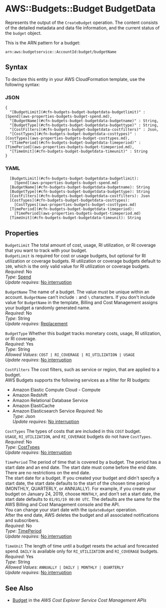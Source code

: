 # AWS::Budgets::Budget BudgetData<a name="aws-properties-budgets-budget-budgetdata"></a>

Represents the output of the `CreateBudget` operation\. The content consists of the detailed metadata and data file information, and the current status of the `budget` object\.

This is the ARN pattern for a budget: 

 `arn:aws:budgetservice::AccountId:budget/budgetName` 

## Syntax<a name="aws-properties-budgets-budget-budgetdata-syntax"></a>

To declare this entity in your AWS CloudFormation template, use the following syntax:

### JSON<a name="aws-properties-budgets-budget-budgetdata-syntax.json"></a>

```
{
  "[BudgetLimit](#cfn-budgets-budget-budgetdata-budgetlimit)" : [Spend](aws-properties-budgets-budget-spend.md),
  "[BudgetName](#cfn-budgets-budget-budgetdata-budgetname)" : String,
  "[BudgetType](#cfn-budgets-budget-budgetdata-budgettype)" : String,
  "[CostFilters](#cfn-budgets-budget-budgetdata-costfilters)" : Json,
  "[CostTypes](#cfn-budgets-budget-budgetdata-costtypes)" : [CostTypes](aws-properties-budgets-budget-costtypes.md),
  "[TimePeriod](#cfn-budgets-budget-budgetdata-timeperiod)" : [TimePeriod](aws-properties-budgets-budget-timeperiod.md),
  "[TimeUnit](#cfn-budgets-budget-budgetdata-timeunit)" : String
}
```

### YAML<a name="aws-properties-budgets-budget-budgetdata-syntax.yaml"></a>

```
  [BudgetLimit](#cfn-budgets-budget-budgetdata-budgetlimit): 
    [Spend](aws-properties-budgets-budget-spend.md)
  [BudgetName](#cfn-budgets-budget-budgetdata-budgetname): String
  [BudgetType](#cfn-budgets-budget-budgetdata-budgettype): String
  [CostFilters](#cfn-budgets-budget-budgetdata-costfilters): Json
  [CostTypes](#cfn-budgets-budget-budgetdata-costtypes): 
    [CostTypes](aws-properties-budgets-budget-costtypes.md)
  [TimePeriod](#cfn-budgets-budget-budgetdata-timeperiod): 
    [TimePeriod](aws-properties-budgets-budget-timeperiod.md)
  [TimeUnit](#cfn-budgets-budget-budgetdata-timeunit): String
```

## Properties<a name="aws-properties-budgets-budget-budgetdata-properties"></a>

`BudgetLimit`  <a name="cfn-budgets-budget-budgetdata-budgetlimit"></a>
The total amount of cost, usage, RI utilization, or RI coverage that you want to track with your budget\.  
 `BudgetLimit` is required for cost or usage budgets, but optional for RI utilization or coverage budgets\. RI utilization or coverage budgets default to `100`, which is the only valid value for RI utilization or coverage budgets\.  
*Required*: No  
*Type*: [Spend](aws-properties-budgets-budget-spend.md)  
*Update requires*: [No interruption](https://docs.aws.amazon.com/AWSCloudFormation/latest/UserGuide/using-cfn-updating-stacks-update-behaviors.html#update-no-interrupt)

`BudgetName`  <a name="cfn-budgets-budget-budgetdata-budgetname"></a>
The name of a budget\. The value must be unique within an account\. `BudgetName` can't include `:` and `\` characters\. If you don't include value for `BudgetName` in the template, Billing and Cost Management assigns your budget a randomly generated name\.  
*Required*: No  
*Type*: String  
*Update requires*: [Replacement](https://docs.aws.amazon.com/AWSCloudFormation/latest/UserGuide/using-cfn-updating-stacks-update-behaviors.html#update-replacement)

`BudgetType`  <a name="cfn-budgets-budget-budgetdata-budgettype"></a>
Whether this budget tracks monetary costs, usage, RI utilization, or RI coverage\.  
*Required*: Yes  
*Type*: String  
*Allowed Values*: `COST | RI_COVERAGE | RI_UTILIZATION | USAGE`  
*Update requires*: [No interruption](https://docs.aws.amazon.com/AWSCloudFormation/latest/UserGuide/using-cfn-updating-stacks-update-behaviors.html#update-no-interrupt)

`CostFilters`  <a name="cfn-budgets-budget-budgetdata-costfilters"></a>
The cost filters, such as service or region, that are applied to a budget\.  
AWS Budgets supports the following services as a filter for RI budgets:  
+ Amazon Elastic Compute Cloud \- Compute
+ Amazon Redshift
+ Amazon Relational Database Service
+ Amazon ElastiCache
+ Amazon Elasticsearch Service
*Required*: No  
*Type*: Json  
*Update requires*: [No interruption](https://docs.aws.amazon.com/AWSCloudFormation/latest/UserGuide/using-cfn-updating-stacks-update-behaviors.html#update-no-interrupt)

`CostTypes`  <a name="cfn-budgets-budget-budgetdata-costtypes"></a>
The types of costs that are included in this `COST` budget\.  
 `USAGE`, `RI_UTILIZATION`, and `RI_COVERAGE` budgets do not have `CostTypes`\.  
*Required*: No  
*Type*: [CostTypes](aws-properties-budgets-budget-costtypes.md)  
*Update requires*: [No interruption](https://docs.aws.amazon.com/AWSCloudFormation/latest/UserGuide/using-cfn-updating-stacks-update-behaviors.html#update-no-interrupt)

`TimePeriod`  <a name="cfn-budgets-budget-budgetdata-timeperiod"></a>
The period of time that is covered by a budget\. The period has a start date and an end date\. The start date must come before the end date\. There are no restrictions on the end date\.   
The start date for a budget\. If you created your budget and didn't specify a start date, the start date defaults to the start of the chosen time period \(MONTHLY, QUARTERLY, or ANNUALLY\)\. For example, if you create your budget on January 24, 2019, choose `MONTHLY`, and don't set a start date, the start date defaults to `01/01/19 00:00 UTC`\. The defaults are the same for the AWS Billing and Cost Management console and the API\.  
You can change your start date with the `UpdateBudget` operation\.  
After the end date, AWS deletes the budget and all associated notifications and subscribers\.  
*Required*: No  
*Type*: [TimePeriod](aws-properties-budgets-budget-timeperiod.md)  
*Update requires*: [No interruption](https://docs.aws.amazon.com/AWSCloudFormation/latest/UserGuide/using-cfn-updating-stacks-update-behaviors.html#update-no-interrupt)

`TimeUnit`  <a name="cfn-budgets-budget-budgetdata-timeunit"></a>
The length of time until a budget resets the actual and forecasted spend\. `DAILY` is available only for `RI_UTILIZATION` and `RI_COVERAGE` budgets\.   
*Required*: Yes  
*Type*: String  
*Allowed Values*: `ANNUALLY | DAILY | MONTHLY | QUARTERLY`  
*Update requires*: [No interruption](https://docs.aws.amazon.com/AWSCloudFormation/latest/UserGuide/using-cfn-updating-stacks-update-behaviors.html#update-no-interrupt)

## See Also<a name="aws-properties-budgets-budget-budgetdata--seealso"></a>
+  [Budget](https://docs.aws.amazon.com/aws-cost-management/latest/APIReference/API_budgets_budget.html) in the *AWS Cost Explorer Service Cost Management APIs* 